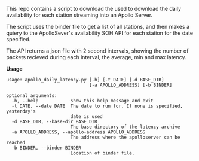 This repo contains a script to download the used to download the daily availability for each station streaming into an Apollo Server.

The script uses the binder file to get a list of all stations, and then makes a quiery to the ApolloSever's availability SOH API for each station for the date specified.

The API returns a json file with 2 second intervals, showing the number of packets recieved during each interval, the average, min and max latency.

**Usage**

```
usage: apollo_daily_latency.py [-h] [-t DATE] [-d BASE_DIR]
                               [-a APOLLO_ADDRESS] [-b BINDER]

optional arguments:
  -h, --help            show this help message and exit
  -t DATE, --date DATE  The date to run for. If none is specified, yesterday's
                        date is used
  -d BASE_DIR, --base-dir BASE_DIR
                        The base directory of the latency archive
  -a APOLLO_ADDRESS, --apollo-address APOLLO_ADDRESS
                        The address where the apolloserver can be reached
  -b BINDER, --binder BINDER
                        Location of binder file.
```